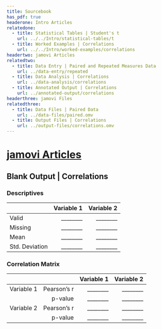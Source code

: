 ```yaml
---
title: Sourcebook
has_pdf: true
headerone: Intro Articles
relatedone:
  - title: Statistical Tables | Student's t
    url: ../../Intro/statistical-tables/t
  - title: Worked Examples | Correlations
    url: ../../Intro/worked-examples/correlations
headertwo: jamovi Articles
relatedtwo:
  - title: Data Entry | Paired and Repeated Measures Data
    url: ../data-entry/repeated
  - title: Data Analysis | Correlations
    url: ../data-analysis/correlations
  - title: Annotated Output | Correlations
    url: ../annotated-output/correlations
headerthree: jamovi Files
relatedthree:
  - title: Data Files | Paired Data
    url: ../data-files/paired.omv
  - title: Output Files | Correlations
    url: ../output-files/correlations.omv
---
```


# [jamovi Articles](../index.md)

## Blank Output | Correlations

### Descriptives

|                 | Variable 1 | Variable 2 |
|-----------------|-----------:|-----------:|
| Valid           |  ________  |  ________  |
| Missing         |  ________  |  ________  |
| Mean            |  ________  |  ________  |
| Std. Deviation  |  ________  |  ________  |

### Correlation Matrix

|            |             | Variable 1 | Variable 2 | 
|------------|------------:|-----------:|-----------:|
| Variable 1 | Pearson’s r |   ________ |   ________ |
|            | p-value     |   ________ |   ________ |
| Variable 2 | Pearson’s r |   ________ |   ________ |
|            | p-value     |   ________ |   ________ |
